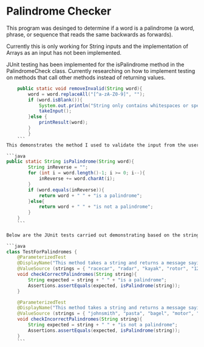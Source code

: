 # Palindrome Checker

This program was desinged to determine if a word is a palindrome (a word, phrase, or sequence that reads the same backwards as forwards).

Currently this is only working for String inputs and the implementation of Arrays as an input has not been implemented.

JUnit testing has been implemented for the isPalindrome method in the PalindromeCheck class.
Currently researching on how to implement testing on methods that call other methods instead of returning values.

```java
    public static void removeInvalid(String word){
        word = word.replaceAll("[^a-zA-Z0-9]", "");
        if (word.isBlank()){
            System.out.println("String only contains whitespaces or special characters!");
            takeInput();
        }else {
            printResult(word);
        }
        }
    ```
This demonstrates the method I used to validate the input from the user to ensure it could be passed to the isPalindrome() method.

```java
public static String isPalindrome(String word){
        String inReverse = "";
        for (int i = word.length()-1; i >= 0; i--){
            inReverse += word.charAt(i);
        }
        if (word.equals(inReverse)){
            return word + " " + "is a palindrome";
        }else{
            return word + " " + "is not a palindrome";
        }
    }
    ```
    
Below are the JUnit tests carried out demonstrating based on the string input, the function isPalindrome() is working correcty

```java
class TestForPalindromes {
    @ParameterizedTest
    @DisplayName("This method takes a string and returns a message saying it is a palindrome if this is the case")
    @ValueSource (strings = { "racecar", "radar", "kayak", "rotor", "121", "11", "5"})
    void checkCorrectPalindromes(String string){
        String expected = string + " " + "is a palindrome";
        Assertions.assertEquals(expected, isPalindrome(string));
    }

    @ParameterizedTest
    @DisplayName("This method takes a string and returns a message saying it is not a palindrome if this is the case")
    @ValueSource (strings = { "johnsmith", "pasta", "bagel", "motor", "1234", "7534", "64"})
    void checkIncorrectPalindromes(String string){
        String expected = string + " " + "is not a palindrome";
        Assertions.assertEquals(expected, isPalindrome(string));
    }
    ```
